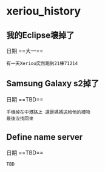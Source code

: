 # xeriou_history

## 我的Eclipse壞掉了
日期 ==大一==
```
有一天Xeriou突然跑到21棟71214
```

## Samsung Galaxy s2掉了
日期 ==TBD==
```
手機掉在中港路上 還是媽媽送給他的禮物
最後沒找回來
```

## Define name server
日期 ==TBD==

```
TBD
```
